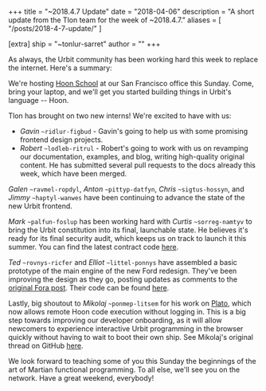 +++
title = "~2018.4.7 Update"
date = "2018-04-06"
description = "A short update from the Tlon team for the week of ~2018.4.7."
aliases = [ "/posts/2018-4-7-update/" ]

[extra]
ship = "~tonlur-sarret"
author = ""
+++

As always, the Urbit community has been working hard this week to replace the internet. Here's a summary:

We're hosting [Hoon School](https://www.meetup.com/urbit-sf/events/249019207/) at our San Francisco office this Sunday. Come, bring your laptop, and we'll get you started building things in Urbit's language -- Hoon.

Tlon has brought on two new interns! We're excited to have with us:

- _Gavin_ `~ridlur-figbud` - Gavin's going to help us with some promising frontend design projects.
- _Robert_ `~lodleb-ritrul` - Robert's going to work with us on revamping our documentation, examples, and blog, writing
  high-quality original content. He has submitted several pull requests to the docs already this week, which have been
  merged.

_Galen_ `~ravmel-ropdyl`, _Anton_ `~pittyp-datfyn`, _Chris_ `~sigtus-hossyn`, and _Jimmy_ `~haptyl-wanwes` have been
continuing to advance the state of the new Urbit frontend.

_Mark_ `~palfun-foslup` has been working hard with _Curtis_ `~sorreg-namtyv` to bring the Urbit constitution into its
final, launchable state. He believes it's ready for its final security audit, which keeps us on track to launch it this
summer. You can find the latest contract code [here](https://github.com/urbit/constitution).

_Ted_ `~rovnys-ricfer` and _Elliot_ `~littel-ponnys` have assembled a basic prototype of the main engine of the new Ford
redesign. They've been improving the design as they go, posting updates as comments to the [original Fora
post](https://fora.urbit.org/posts/~2018.3.15..04.24.35..a47f~/). Their code can be found
[here](https://github.com/urbit/arvo/tree/ford-turbo).

Lastly, big shoutout to _Mikolaj_ `~ponmep-litsem` for his work on [Plato](http://plato.urbitetorbi.org:8080/plato.html),
which now allows remote Hoon code execution without logging in. This is a big step towards improving our developer
onboarding, as it will allow newcomers to experience interactive Urbit programming in the browser quickly without having
to wait to boot their own ship. See Mikolaj's original thread on GitHub [here](https://github.com/urbit/docs/issues/239).

We look forward to teaching some of you this Sunday the beginnings of the art of Martian functional programming. To all
else, we'll see you on the network. Have a great weekend, everybody!
